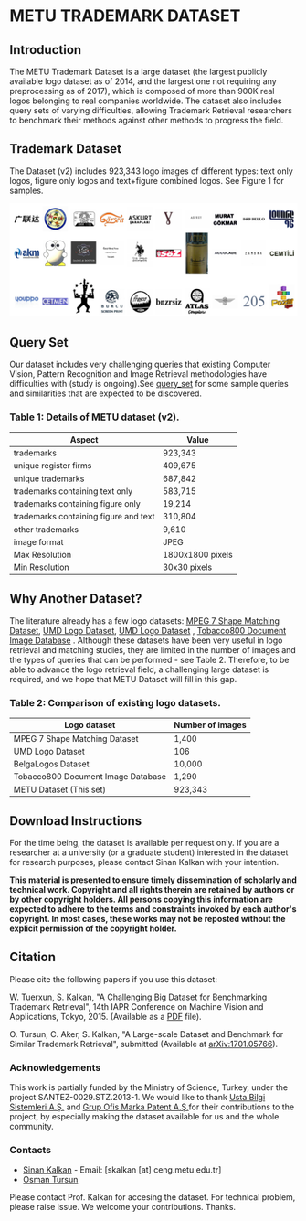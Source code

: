 # METU TRADEMARK DATASET

## Introduction

The METU Trademark Dataset is a large dataset (the largest publicly available logo dataset as of 2014, and the largest one not requiring any preprocessing as of 2017), which is composed of more than 900K real logos belonging to real companies worldwide. The dataset also includes query sets of varying difficulties, allowing Trademark Retrieval researchers to benchmark their methods against other methods to progress the field.

## Trademark Dataset

The Dataset (v2) includes 923,343 logo images of different types: text only logos, figure only logos and text+figure combined logos. See Figure 1 for samples.

![sample image](images/all_dataset.png)

## Query Set
Our dataset includes very challenging queries that existing Computer Vision, Pattern Recognition and Image Retrieval methodologies have difficulties with (study is ongoing).See [query_set](images/query_set_v2.pdf) for some sample queries and similarities that are expected to be discovered.

### Table 1: Details of METU dataset (v2).
|Aspect|Value|
|--- |--- |
|trademarks|923,343|
|unique register firms|409,675|
|unique trademarks|687,842|
|trademarks containing text only|583,715|
|trademarks containing figure only|19,214|
|trademarks containing figure and text|310,804|
|other trademarks|9,610|
|image format|JPEG|
|Max Resolution|1800x1800 pixels|
|Min Resolution|30x30 pixels|


## Why Another Dataset?

The literature already has a few logo datasets: [MPEG 7 Shape Matching Dataset](http://www.dabi.temple.edu/~shape/MPEG7/index.html), [UMD Logo Dataset](http://lampsrv02.umiacs.umd.edu/projdb/project.php?id=47), [UMD Logo Dataset](http://lampsrv02.umiacs.umd.edu/projdb/project.php?id=47) , [Tobacco800 Document Image Database](http://www.umiacs.umd.edu/~zhugy/tobacco800.html) . Although these datasets have been very useful in logo retrieval and matching studies, they are limited in the number of images and the types of queries that can be performed - see Table 2. Therefore, to be able to advance the logo retrieval field, a challenging large dataset is required, and we hope that METU Dataset will fill in this gap.

### Table 2: Comparison of existing logo datasets.

|Logo dataset|Number of images|
|--- |--- |
|MPEG 7 Shape Matching Dataset|1,400|
|UMD Logo Dataset|106|
|BelgaLogos Dataset|10,000|
|Tobacco800 Document Image Database|1,290|
|METU Dataset (This set)|923,343|


## Download Instructions

For the time being, the dataset is available per request only. If you are a researcher at a university (or a graduate student) interested in the dataset for research purposes, please contact Sinan Kalkan with your intention.

**This material is presented to ensure timely dissemination of scholarly and technical work. Copyright and all rights therein are retained by authors or by other copyright holders. All persons copying this information are expected to adhere to the terms and constraints invoked by each author's copyright. In most cases, these works may not be reposted without the explicit permission of the copyright holder.**

## Citation

Please cite the following papers if you use this dataset:  

W. Tuerxun, S. Kalkan, "A Challenging Big Dataset for Benchmarking Trademark Retrieval", 14th IAPR Conference on Machine Vision and Applications, Tokyo, 2015. (Available as a [PDF](http://kovan.ceng.metu.edu.tr/~sinan/publications/MVA15_0154_MS.pdf) file).

O. Tursun, C. Aker, S. Kalkan, "A Large-scale Dataset and Benchmark for Similar Trademark Retrieval", submitted (Available at [arXiv:1701.05766](https://arxiv.org/abs/1701.05766)).

### Acknowledgements

This work is partially funded by the Ministry of Science, Turkey, under the project SANTEZ-0029.STZ.2013-1\. We would like to thank [Usta Bilgi Sistemleri A.Ş.](http://www.usta.com.tr/) and [Grup Ofis Marka Patent A.Ş.](http://www.grupofis.com.tr)for their contributions to the project, by especially making the dataset available for us and the whole community.  

<div id="contact">

### Contacts

*   [Sinan Kalkan](http://www.kovan.ceng.metu.edu.tr/~sinan/) - Email: [skalkan [at] ceng.metu.edu.tr]
*   [Osman Tursun](https://neouyghur.github.io/)

Please contact Prof. Kalkan for accesing the dataset. For technical problem, please raise issue. We welcome your contributions. Thanks.
